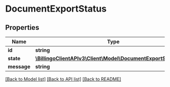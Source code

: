 # DocumentExportStatus

## Properties
Name | Type | Description | Notes
------------ | ------------- | ------------- | -------------
**id** | **string** |  | [optional] 
**state** | [**\BillingoClientAPIv3\Client\Model\DocumentExportStatusState**](DocumentExportStatusState.md) |  | [optional] 
**message** | **string** |  | [optional] 

[[Back to Model list]](../../README.md#documentation-for-models) [[Back to API list]](../../README.md#documentation-for-api-endpoints) [[Back to README]](../../README.md)

